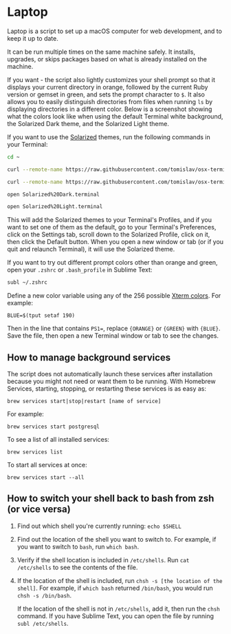 <!-- https://gist.github.com/millermedeiros/6615994 -->
<!-- https://github.com/monfresh/laptop -->
<!-- https://github.com/thoughtbot/laptop -->

<!-- TODO:
   - Create a node.js wrapper to pick which parts to run... then execute the bash file passing in args to control which parts run?

   - Add back:
      alias reload="source ~/.profile"
      alias code="open -a 'Visual Studio Code.app'"

      alias watch="npm run watch"
      alias test="npm run test"

      alias lc="alias"
      alias ll="ls -lsG"
      alias ls="exa --long --header --git"
      # DECLARABLES #
        export LSCOLORS="fafxcxdxbxegedabagacad"
        export ANDROID_HOME=$HOME/Library/Android/sdk
        export PATH=$PATH:$ANDROID_HOME//platform-tools
        #export PS1="$: "
        export PS1="[\u@\h \W]\\$ "

      # GITHUB #

      ghns ()
      {
      # make it read the existing .gitconfig file and make a backup with time in the name
      # write to ~/.gitconfig
      cat >  "$HOME/.gitconfig" <<EOF
      [user]
            name = Neal Stanard
            email = nstanard@gmail.com
            username = nstanard
      EOF

      cat >  "$HOME/.ssh/config" <<EOF
      Host github.com
            HostName github.com
            User git
            AddKeysToAgent yes
            UseKeychain yes
            IdentityFile ~/.ssh/id_rsa
            IdentitiesOnly yes
      EOF

      }
 -->

Laptop
======
Laptop is a script to set up a macOS computer for web development, and to keep
it up to date.

It can be run multiple times on the same machine safely. It installs,
upgrades, or skips packages based on what is already installed on the machine.

If you want - the script also lightly customizes your shell prompt so that it displays your
current directory in orange, followed by the current Ruby version or gemset in
green, and sets the prompt character to `$`. It also allows you to easily
distinguish directories from files when running `ls` by displaying directories
in a different color. Below is a screenshot showing what the colors look like
when using the default Terminal white background, the Solarized Dark theme, and the Solarized Light theme.

If you want to use the [Solarized](http://ethanschoonover.com/solarized)
themes, run the following commands in your Terminal:
```bash
cd ~

curl --remote-name https://raw.githubusercontent.com/tomislav/osx-terminal.app-colors-solarized/master/Solarized%20Dark.terminal

curl --remote-name https://raw.githubusercontent.com/tomislav/osx-terminal.app-colors-solarized/master/Solarized%20Light.terminal

open Solarized%20Dark.terminal

open Solarized%20Light.terminal
```

This will add the Solarized themes to your Terminal's Profiles, and if you want to set one of them as the default, go to your Terminal's Preferences,
click on the Settings tab, scroll down to the Solarized Profile, click on it,
then click the Default button. When you open a new window or tab (or if you quit and relaunch Terminal), it will use the Solarized theme.

If you want to try out different prompt colors other than orange and green,
open your `.zshrc` or `.bash_profile` in Sublime Text:

```sh
subl ~/.zshrc
```

Define a new color variable using any of the 256 possible [Xterm colors](http://upload.wikimedia.org/wikipedia/commons/9/95/Xterm_color_chart.png). For example:

```
BLUE=$(tput setaf 190)
```

Then in the line that contains `PS1=`, replace `{ORANGE}` or `{GREEN}` with
`{BLUE}`. Save the file, then open a new Terminal window or tab to see the changes.


How to manage background services
----------------------------------------------------------
The script does not automatically launch these services after installation
because you might not need or want them to be running. With Homebrew Services,
starting, stopping, or restarting these services is as easy as:

```
brew services start|stop|restart [name of service]
```

For example:

```
brew services start postgresql
```

To see a list of all installed services:

```
brew services list
```

To start all services at once:

```
brew services start --all
```

How to switch your shell back to bash from zsh (or vice versa)
--------------------------------------------------------------
1. Find out which shell you're currently running: `echo $SHELL`
2. Find out the location of the shell you want to switch to. For example, if
   you want to switch to `bash`, run `which bash`.
3. Verify if the shell location is included in `/etc/shells`.
   Run `cat /etc/shells` to see the contents of the file.
4. If the location of the shell is included, run `chsh -s [the location of the shell]`.
   For example, if `which bash` returned `/bin/bash`, you would run `chsh -s /bin/bash`.

   If the location of the shell is not in `/etc/shells`, add it, then run the `chsh` command.
   If you have Sublime Text, you can open the file by running `subl /etc/shells`.
